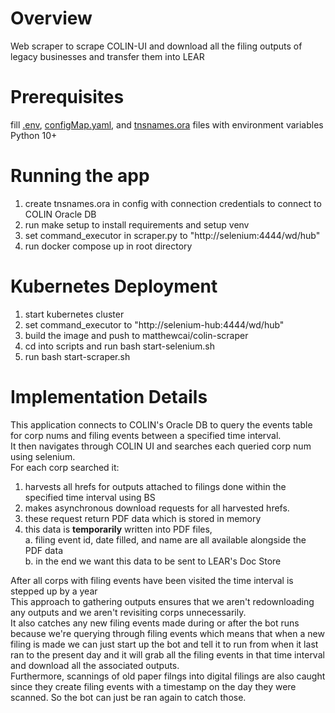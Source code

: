 # Overview
Web scraper to scrape COLIN-UI and download all the filing outputs of legacy businesses and transfer them into LEAR  

# Prerequisites
fill [.env](https://github.com/MatthewCai2002/env_templates/blob/master/.env), [configMap.yaml](https://github.com/MatthewCai2002/env_templates/blob/master/configMap.yaml), and [tnsnames.ora](https://github.com/MatthewCai2002/env_templates/blob/master/tnsnames.ora) files with environment variables  
Python 10+

# Running the app
1. create tnsnames.ora in config with connection credentials to connect to COLIN Oracle DB
2. run make setup to install requirements and setup venv
3. set command_executor in scraper.py to "http://selenium:4444/wd/hub"
4. run docker compose up in root directory

# Kubernetes Deployment
1. start kubernetes cluster
2. set command_executor to "http://selenium-hub:4444/wd/hub"
3. build the image and push to matthewcai/colin-scraper
4. cd into scripts and run bash start-selenium.sh
5. run bash start-scraper.sh

# Implementation Details
This application connects to COLIN's Oracle DB to query the events table for corp nums and filing events between a specified time interval.  
It then navigates through COLIN UI and searches each queried corp num using selenium.  
For each corp searched it:  
1. harvests all hrefs for outputs attached to filings done within the specified time interval using BS  
2. makes asynchronous download requests for all harvested hrefs.  
3. these request return PDF data which is stored in memory  
4. this data is **temporarily** written into PDF files,  
    a. filing event id, date filled, and name are all available alongside the PDF data  
    b. in the end we want this data to be sent to LEAR's Doc Store  

After all corps with filing events have been visited the time interval is stepped up by a year  
This approach to gathering outputs ensures that we aren't redownloading any outputs and we aren't revisiting corps unnecessarily.  
It also catches any new filing events made during or after the bot runs because we're querying through filing events which means that when a new filing is made we can just start up the bot and tell it to run from when it last ran to the present day and it will grab all the filing events in that time interval and download all the associated outputs.  
Furthermore, scannings of old paper filngs into digital filings are also caught since they create filing events with a timestamp on the day they were scanned. So the bot can just be ran again to catch those.
